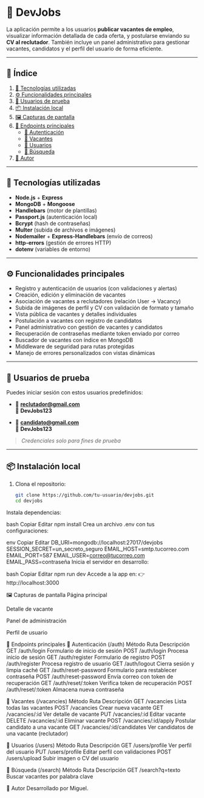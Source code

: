 # 💼 DevJobs

La aplicación permite a los usuarios **publicar vacantes de empleo**, visualizar información detallada de cada oferta, y postularse enviando su **CV al reclutador**. También incluye un panel administrativo para gestionar vacantes, candidatos y el perfil del usuario de forma eficiente.  

---

## 📑 Índice

1. [🚀 Tecnologías utilizadas](#-tecnologías-utilizadas)  
2. [⚙️ Funcionalidades principales](#️-funcionalidades-principales)  
3. [🧪 Usuarios de prueba](#-usuarios-de-prueba)  
4. [📦 Instalación local](#-instalación-local)  
5. [🖼️ Capturas de pantalla](#️-capturas-de-pantalla)  
6. [🔌 Endpoints principales](#-endpoints-principales)  
   - [🔐 Autenticación](#-autenticación-auth)  
   - [💼 Vacantes](#-vacantes-vacancies)  
   - [👤 Usuarios](#-usuarios-users)  
   - [🔎 Búsqueda](#-búsqueda-search)  
7. [👤 Autor](#-autor)  

---

## 🚀 Tecnologías utilizadas

- **Node.js** + **Express**
- **MongoDB** + **Mongoose**
- **Handlebars** (motor de plantillas)
- **Passport.js** (autenticación local)
- **Bcrypt** (hash de contraseñas)
- **Multer** (subida de archivos e imágenes)
- **Nodemailer** + **Express-Handlebars** (envío de correos)
- **http-errors** (gestión de errores HTTP)
- **dotenv** (variables de entorno)

---

## ⚙️ Funcionalidades principales

- Registro y autenticación de usuarios (con validaciones y alertas)  
- Creación, edición y eliminación de vacantes  
- Asociación de vacantes a reclutadores (relación User → Vacancy)  
- Subida de imágenes de perfil y CV con validación de formato y tamaño  
- Vista pública de vacantes y detalles individuales  
- Postulación a vacantes con registro de candidatos  
- Panel administrativo con gestión de vacantes y candidatos  
- Recuperación de contraseñas mediante token enviado por correo  
- Buscador de vacantes con índice en MongoDB  
- Middleware de seguridad para rutas protegidas  
- Manejo de errores personalizados con vistas dinámicas  

---

## 🧪 Usuarios de prueba

Puedes iniciar sesión con estos usuarios predefinidos:  

- 📧 **reclutador@gmail.com**  
  🔑 **DevJobs123**  

- 📧 **candidato@gmail.com**  
  🔑 **DevJobs123**  

> *Credenciales solo para fines de prueba*  

---

## 📦 Instalación local

1. Clona el repositorio:  

   ```bash
   git clone https://github.com/tu-usuario/devjobs.git
   cd devjobs
Instala dependencias:

bash
Copiar
Editar
npm install
Crea un archivo .env con tus configuraciones:

env
Copiar
Editar
DB_URI=mongodb://localhost:27017/devjobs
SESSION_SECRET=un_secreto_seguro
EMAIL_HOST=smtp.tucorreo.com
EMAIL_PORT=587
EMAIL_USER=correo@tucorreo.com
EMAIL_PASS=contraseña
Inicia el servidor en desarrollo:

bash
Copiar
Editar
npm run dev
Accede a la app en:
👉 http://localhost:3000

🖼️ Capturas de pantalla
Página principal

Detalle de vacante

Panel de administración


Perfil de usuario

🔌 Endpoints principales
🔐 Autenticación (/auth)
Método	Ruta	Descripción
GET	/auth/login	Formulario de inicio de sesión
POST	/auth/login	Procesa inicio de sesión
GET	/auth/register	Formulario de registro
POST	/auth/register	Procesa registro de usuario
GET	/auth/logout	Cierra sesión y limpia caché
GET	/auth/reset-password	Formulario para restablecer contraseña
POST	/auth/reset-password	Envía correo con token de recuperación
GET	/auth/reset/:token	Verifica token de recuperación
POST	/auth/reset/:token	Almacena nueva contraseña

💼 Vacantes (/vacancies)
Método	Ruta	Descripción
GET	/vacancies	Lista todas las vacantes
POST	/vacancies	Crear nueva vacante
GET	/vacancies/:id	Ver detalle de vacante
PUT	/vacancies/:id	Editar vacante
DELETE	/vacancies/:id	Eliminar vacante
POST	/vacancies/:id/apply	Postular candidato a una vacante
GET	/vacancies/:id/candidates	Ver candidatos de una vacante (reclutador)

👤 Usuarios (/users)
Método	Ruta	Descripción
GET	/users/profile	Ver perfil del usuario
PUT	/users/profile	Editar perfil con validaciones
POST	/users/upload	Subir imagen o CV del usuario

🔎 Búsqueda (/search)
Método	Ruta	Descripción
GET	/search?q=texto	Buscar vacantes por palabra clave

👤 Autor
Desarrollado por Miguel.